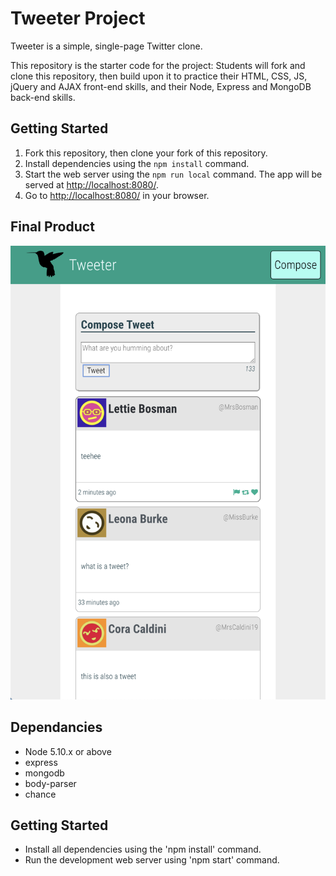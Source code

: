 # Tweeter Project

Tweeter is a simple, single-page Twitter clone.

This repository is the starter code for the project: Students will fork and clone this repository, then build upon it to practice their HTML, CSS, JS, jQuery and AJAX front-end skills, and their Node, Express and MongoDB back-end skills.

## Getting Started

1. Fork this repository, then clone your fork of this repository.
2. Install dependencies using the `npm install` command.
3. Start the web server using the `npm run local` command. The app will be served at <http://localhost:8080/>.
4. Go to <http://localhost:8080/> in your browser.

## Final Product

!["Main Page of Tweets"](https://github.com/jinwonn/tweeter/blob/master/docs/main_page.png)

## Dependancies
- Node 5.10.x or above
- express
- mongodb
- body-parser
- chance

## Getting Started

- Install all dependencies using the 'npm install' command.
- Run the development web server using 'npm start' command.
